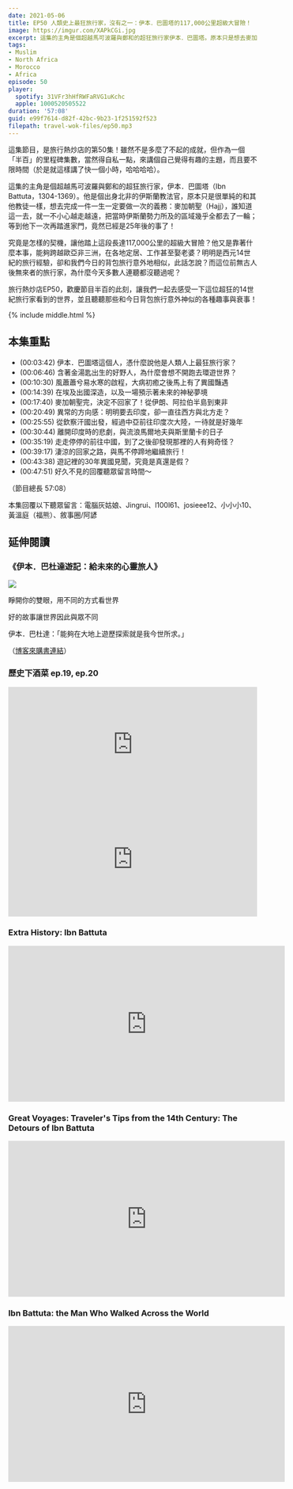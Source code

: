 ```yaml
---
date: 2021-05-06
title: EP50 人類史上最狂旅行家，沒有之一：伊本．巴圖塔的117,000公里超級大冒險！
image: https://imgur.com/XAPkCGi.jpg
excerpt: 這集的主角是個超越馬可波羅與鄭和的超狂旅行家伊本．巴圖塔。原本只是想去麥加朝聖，結果卻不小心在歐亞非三大洲之間遊歷了近30年，走過的路長達117,000公里。究竟是怎樣的契機，讓他踏上這段瘋狂的旅程？他又是靠著什麼本事，能夠輕易在各地定居、工作甚至娶老婆？這集就讓我們一起去感受一下這位超狂的14世紀旅行家看到的世界吧！
tags:
- Muslim
- North Africa
- Morocco
- Africa
episode: 50
player:
  spotify: 31VFr3hHfRWFaRVG1uKchc
  apple: 1000520505522
duration: '57:08'
guid: e99f7614-d82f-42bc-9b23-1f251592f523
filepath: travel-wok-files/ep50.mp3
---
```


這集節目，是旅行熱炒店的第50集！雖然不是多麼了不起的成就，但作為一個「半百」的里程碑集數，當然得自私一點，來講個自己覺得有趣的主題，而且要不限時間（於是就這樣講了快一個小時，哈哈哈哈）。

這集的主角是個超越馬可波羅與鄭和的超狂旅行家，伊本．巴圖塔（Ibn Battuta，1304-1369）。他是個出身北非的伊斯蘭教法官，原本只是很單純的和其他教徒一樣，想去完成一件一生一定要做一次的義務：麥加朝聖（Hajj），誰知道這一去，就一不小心越走越遠，把當時伊斯蘭勢力所及的區域幾乎全都去了一輪；等到他下一次再踏進家門，竟然已經是25年後的事了！

究竟是怎樣的契機，讓他踏上這段長達117,000公里的超級大冒險？他又是靠著什麼本事，能夠跨越歐亞非三洲，在各地定居、工作甚至娶老婆？明明是西元14世紀的旅行經驗，卻和我們今日的背包旅行意外地相似，此話怎說？而這位前無古人後無來者的旅行家，為什麼今天多數人連聽都沒聽過呢？

旅行熱炒店EP50，歡慶節目半百的此刻，讓我們一起去感受一下這位超狂的14世紀旅行家看到的世界，並且聽聽那些和今日背包旅行意外神似的各種趣事與衰事！

{% include middle.html %}

## 本集重點

* (00:03:42) 伊本．巴圖塔這個人，憑什麼說他是人類人上最狂旅行家？
* (00:06:46) 含著金湯匙出生的好野人，為什麼會想不開跑去環遊世界？
* (00:10:30) 風蕭蕭兮易水寒的啟程，大病初癒之後馬上有了異國豔遇
* (00:14:39) 在埃及出國深造，以及一場預示著未來的神秘夢境
* (00:17:40) 麥加朝聖完，決定不回家了！從伊朗、阿拉伯半島到東非
* (00:20:49) 異常的方向感：明明要去印度，卻一直往西方與北方走？
* (00:25:55) 從欽察汗國出發，經過中亞前往印度次大陸，一待就是好幾年
* (00:30:44) 離開印度時的悲劇，與流浪馬爾地夫與斯里蘭卡的日子
* (00:35:19) 走走停停的前往中國，到了之後卻發現那裡的人有夠奇怪？
* (00:39:17) 淒涼的回家之路，與馬不停蹄地繼續旅行！
* (00:43:38) 遊記裡的30年異國見聞，究竟是真還是假？
* (00:47:51) 好久不見的回覆聽眾留言時間～

（節目總長 57:08）

本集回覆以下聽眾留言：電腦灰姑娘、Jingrui、l100l61、josieee12、小小小10、黃溫庭（福熊）、敘事圈/阿諺

## 延伸閱讀

### 《伊本．巴杜達遊記：給未來的心靈旅人》

![](https://www.books.com.tw/img/001/066/94/0010669465_bc_01.jpg)

睜開你的雙眼，用不同的方式看世界

好的故事讓世界因此與眾不同

伊本．巴杜達：「能夠在大地上遊歷探索就是我今世所求。」

（[博客來購書連結](https://www.books.com.tw/products/0010669465)）

### 歷史下酒菜 ep.19, ep.20

<iframe src="https://open.spotify.com/embed-podcast/episode/59IapgRC9QleUchyVKhUgd" width="100%" height="232" frameborder="0" allowtransparency="true" allow="encrypted-media"></iframe>

<iframe src="https://open.spotify.com/embed-podcast/episode/2X389YpSG62gZXbgQr9Tqv" width="100%" height="232" frameborder="0" allowtransparency="true" allow="encrypted-media"></iframe>

### Extra History: Ibn Battuta

<iframe width="560" height="315" src="https://www.youtube.com/embed/videoseries?list=PLhyKYa0YJ_5D9b3qF-ikX2c76ADC_FIo-" title="YouTube video player" frameborder="0" allow="accelerometer; autoplay; clipboard-write; encrypted-media; gyroscope; picture-in-picture" allowfullscreen></iframe>

### Great Voyages: Traveler's Tips from the 14th Century: The Detours of Ibn Battuta

<iframe width="560" height="315" src="https://www.youtube.com/embed/0v23vZqs8RI" title="YouTube video player" frameborder="0" allow="accelerometer; autoplay; clipboard-write; encrypted-media; gyroscope; picture-in-picture" allowfullscreen></iframe>

### Ibn Battuta: the Man Who Walked Across the World

<iframe width="560" height="315" src="https://www.youtube.com/embed/b1d5qcVP7ig" title="YouTube video player" frameborder="0" allow="accelerometer; autoplay; clipboard-write; encrypted-media; gyroscope; picture-in-picture" allowfullscreen></iframe>